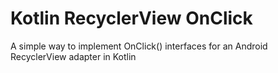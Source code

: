 # Kotlin RecyclerView OnClick

A simple way to implement OnClick() interfaces for an Android RecyclerView adapter in Kotlin
